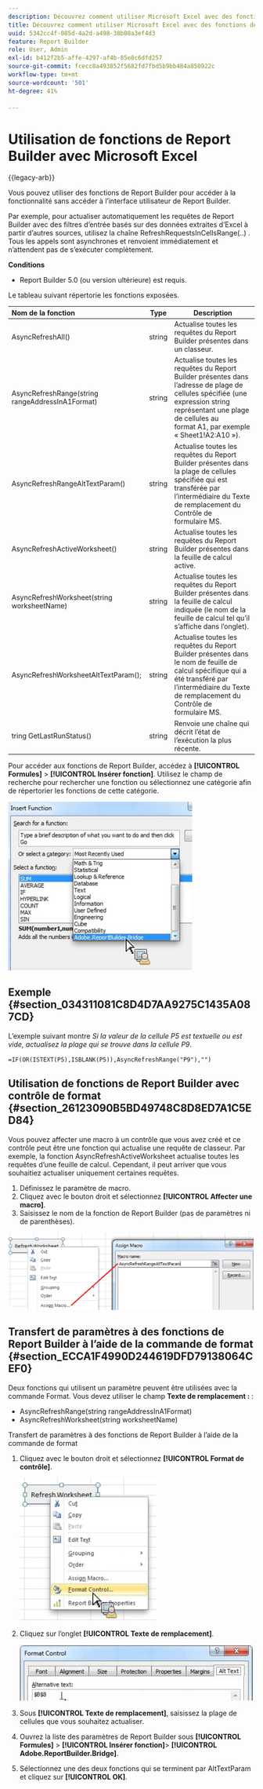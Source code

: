 ```yaml
---
description: Découvrez comment utiliser Microsoft Excel avec des fonctions de Report Builder sans accéder à l’interface utilisateur de Report Builder.
title: Découvrez comment utiliser Microsoft Excel avec des fonctions de Report Builder
uuid: 5342cc4f-085d-4a2d-a498-38b00a3ef4d3
feature: Report Builder
role: User, Admin
exl-id: b412f2b5-affe-4297-af4b-85e8c6dfd257
source-git-commit: fcecc8a493852f5682fd7fbd5b9bb484a850922c
workflow-type: tm+mt
source-wordcount: '501'
ht-degree: 41%

---
```


# Utilisation de fonctions de Report Builder avec Microsoft Excel

{{legacy-arb}}

Vous pouvez utiliser des fonctions de Report Builder pour accéder à la fonctionnalité sans accéder à l’interface utilisateur de Report Builder.

Par exemple, pour actualiser automatiquement les requêtes de Report Builder avec des filtres d’entrée basés sur des données extraites d’Excel à partir d’autres sources, utilisez la chaîne RefreshRequestsInCellsRange(..) . Tous les appels sont asynchrones et renvoient immédiatement et n’attendent pas de s’exécuter complètement.

**Conditions**

* Report Builder 5.0 (ou version ultérieure) est requis.

Le tableau suivant répertorie les fonctions exposées.

| Nom de la fonction | Type | Description |
|:---| --- | ---|
| AsyncRefreshAll() | string | Actualise toutes les requêtes du Report Builder présentes dans un classeur. |
| AsyncRefreshRange(string rangeAddressInA1Format) | string | Actualise toutes les requêtes du Report Builder présentes dans l’adresse de plage de cellules spécifiée (une expression string représentant une plage de cellules au format A1, par exemple « Sheet1!A2:A10 »). |
| AsyncRefreshRangeAltTextParam() | string | Actualise toutes les requêtes du Report Builder présentes dans la plage de cellules spécifiée qui est transférée par l’intermédiaire du Texte de remplacement du Contrôle de formulaire MS. |
| AsyncRefreshActiveWorksheet() | string | Actualise toutes les requêtes du Report Builder présentes dans la feuille de calcul active. |
| AsyncRefreshWorksheet(string worksheetName) | string | Actualise toutes les requêtes du Report Builder présentes dans la feuille de calcul indiquée (le nom de la feuille de calcul tel qu’il s’affiche dans l’onglet). |
| AsyncRefreshWorksheetAltTextParam(); | string | Actualise toutes les requêtes du Report Builder présentes dans le nom de feuille de calcul spécifique qui a été transféré par l’intermédiaire du Texte de remplacement du Contrôle de formulaire MS. |
| tring GetLastRunStatus() | string | Renvoie une chaîne qui décrit l’état de l’exécution la plus récente. |

Pour accéder aux fonctions de Report Builder, accédez à **[!UICONTROL Formules]** > **[!UICONTROL Insérer fonction]**. Utilisez le champ de recherche pour rechercher une fonction ou sélectionnez une catégorie afin de répertorier les fonctions de cette catégorie.

![Capture d&#39;écran montrant la fenêtre Insérer une fonction avec la liste de catégories étendue.](assets/arb_functions.png)

## Exemple {#section_034311081C8D4D7AA9275C1435A087CD}

L’exemple suivant montre *Si la valeur de la cellule P5 est textuelle ou est vide, actualisez la plage qui se trouve dans la cellule P9*.

```
=IF(OR(ISTEXT(P5),ISBLANK(P5)),AsyncRefreshRange("P9"),"")
```

## Utilisation de fonctions de Report Builder avec contrôle de format {#section_26123090B5BD49748C8D8ED7A1C5ED84}

Vous pouvez affecter une macro à un contrôle que vous avez créé et ce contrôle peut être une fonction qui actualise une requête de classeur. Par exemple, la fonction AsyncRefreshActiveWorksheet actualise toutes les requêtes d’une feuille de calcul. Cependant, il peut arriver que vous souhaitiez actualiser uniquement certaines requêtes.

1. Définissez le paramètre de macro.
1. Cliquez avec le bouton droit et sélectionnez **[!UICONTROL Affecter une macro]**.
1. Saisissez le nom de la fonction de Report Builder (pas de paramètres ni de parenthèses).

![Capture d&#39;écran de la fenêtre Attribuer une macro.](assets/assign_macro.png)

## Transfert de paramètres à des fonctions de Report Builder à l’aide de la commande de format {#section_ECCA1F4990D244619DFD79138064CEF0}

Deux fonctions qui utilisent un paramètre peuvent être utilisées avec la commande Format. Vous devez utiliser le champ **Texte de remplacement :** :

* AsyncRefreshRange(string rangeAddressInA1Format)
* AsyncRefreshWorksheet(string worksheetName)

Transfert de paramètres à des fonctions de Report Builder à l’aide de la commande de format

1. Cliquez avec le bouton droit et sélectionnez **[!UICONTROL Format de contrôle]**.

   ![Capture d&#39;écran montrant le format de commande sélectionné.](assets/format_control.png)

1. Cliquez sur l’onglet **[!UICONTROL Texte de remplacement]**.

   ![Capture d&#39;écran montrant l&#39;onglet Texte de remplacement et le champ Texte de remplacement.](assets/alt_text.png)

1. Sous **[!UICONTROL Texte de remplacement]**, saisissez la plage de cellules que vous souhaitez actualiser.
1. Ouvrez la liste des paramètres de Report Builder sous **[!UICONTROL Formules]** > **[!UICONTROL Insérer fonction]**> **[!UICONTROL Adobe.ReportBuilder.Bridge]**.

1. Sélectionnez une des deux fonctions qui se terminent par AltTextParam et cliquez sur **[!UICONTROL OK]**.

